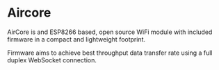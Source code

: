 # Aircore
AirCore is and ESP8266 based, open source WiFi module with included firmware in a compact and lightweight footprint. 

Firmware aims to achieve best throughput data transfer rate using a full duplex WebSocket connection.  
